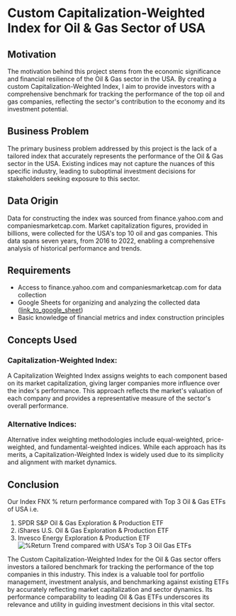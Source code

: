 # Custom Capitalization-Weighted Index for Oil & Gas Sector of USA 

## Motivation
The motivation behind this project stems from the economic significance and financial resilience of the Oil & Gas sector in the USA. By creating a custom Capitalization-Weighted Index, I aim to provide investors with a comprehensive benchmark for tracking the performance of the top oil and gas companies, reflecting the sector's contribution to the economy and its investment potential.

## Business Problem
The primary business problem addressed by this project is the lack of a tailored index that accurately represents the performance of the Oil & Gas sector in the USA. Existing indices may not capture the nuances of this specific industry, leading to suboptimal investment decisions for stakeholders seeking exposure to this sector.

## Data Origin
Data for constructing the index was sourced from finance.yahoo.com and companiesmarketcap.com. Market capitalization figures, provided in billions, were collected for the USA's top 10 oil and gas companies. This data spans seven years, from 2016 to 2022, enabling a comprehensive analysis of historical performance and trends.

## Requirements
- Access to finance.yahoo.com and companiesmarketcap.com for data collection
- Google Sheets for organizing and analyzing the collected data ([link_to_google_sheet](https://docs.google.com/spreadsheets/d/1eBIVOjuR5DE0ET9Uq1hY8y3MTrIl4-jCEhmjCAlGqUE/edit?usp=sharing))
- Basic knowledge of financial metrics and index construction principles

## Concepts Used
### Capitalization-Weighted Index:
A Capitalization Weighted Index assigns weights to each component based on its market capitalization, giving larger companies more influence over the index's performance. This approach reflects the market's valuation of each company and provides a representative measure of the sector's overall performance.

### Alternative Indices:
Alternative index weighting methodologies include equal-weighted, price-weighted, and fundamental-weighted indices. While each approach has its merits, a Capitalization-Weighted Index is widely used due to its simplicity and alignment with market dynamics.

## Conclusion
Our Index FNX % return performance compared with Top 3 Oil & Gas ETFs of USA i.e.
1. SPDR S&P Oil & Gas Exploration & Production ETF
2. iShares U.S. Oil & Gas Exploration & Production ETF
3. Invesco Energy Exploration & Production ETF
![%Return Trend compared with USA's Top 3 Oil   Gas ETFs](https://github.com/Subham2510/DS-Analytics-Project-Portfolio/assets/91491744/e7e9c2b7-d63c-45f6-b518-18101cacf362)

The Custom Capitalization-Weighted Index for the Oil & Gas sector offers investors a tailored benchmark for tracking the performance of the top companies in this industry. This index is a valuable tool for portfolio management, investment analysis, and benchmarking against existing ETFs by accurately reflecting market capitalization and sector dynamics. Its performance comparability to leading Oil & Gas ETFs underscores its relevance and utility in guiding investment decisions in this vital sector.
